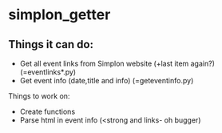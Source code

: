 # simplon_getter


## Things it can do:

- Get all event links from Simplon website (+last item again?) (=eventlinks*.py)
- Get event info (date,title and info) (=geteventinfo.py)

Things to work on:

- Create functions
- Parse html in event info (<strong and links- oh bugger)
